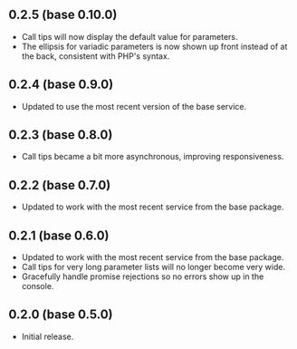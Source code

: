 ## 0.2.5 (base 0.10.0)
* Call tips will now display the default value for parameters.
* The ellipsis for variadic parameters is now shown up front instead of at the back, consistent with PHP's syntax.

## 0.2.4 (base 0.9.0)
* Updated to use the most recent version of the base service.

## 0.2.3 (base 0.8.0)
* Call tips became a bit more asynchronous, improving responsiveness.

## 0.2.2 (base 0.7.0)
* Updated to work with the most recent service from the base package.

## 0.2.1 (base 0.6.0)
* Updated to work with the most recent service from the base package.
* Call tips for very long parameter lists will no longer become very wide.
* Gracefully handle promise rejections so no errors show up in the console.

## 0.2.0 (base 0.5.0)
* Initial release.
